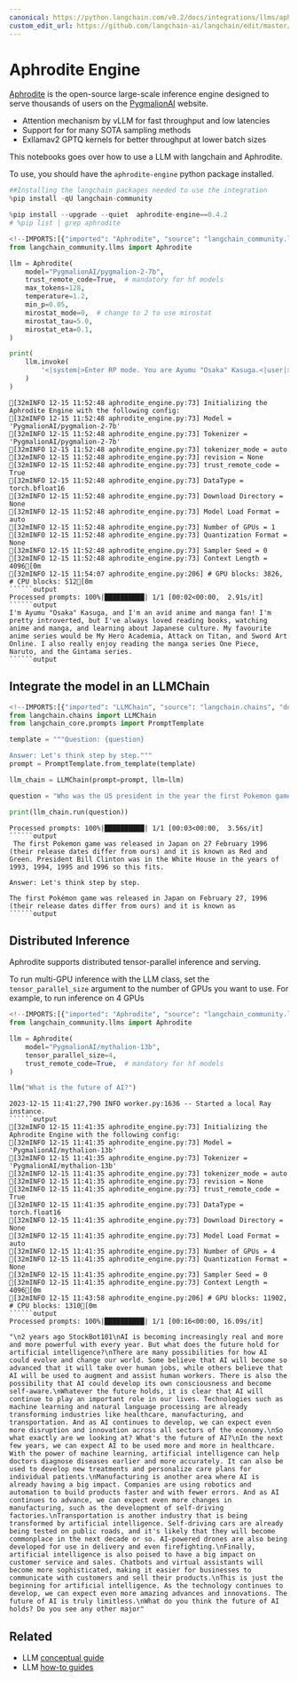 ```yaml
---
canonical: https://python.langchain.com/v0.2/docs/integrations/llms/aphrodite/
custom_edit_url: https://github.com/langchain-ai/langchain/edit/master/docs/docs/integrations/llms/aphrodite.ipynb
---
```


# Aphrodite Engine

[Aphrodite](https://github.com/PygmalionAI/aphrodite-engine) is the open-source large-scale inference engine designed to serve thousands of users on the [PygmalionAI](https://pygmalion.chat) website.

* Attention mechanism by vLLM for fast throughput and low latencies 
* Support for for many SOTA sampling methods
* Exllamav2 GPTQ kernels for better throughput at lower batch sizes

This notebooks goes over how to use a LLM with langchain and Aphrodite.

To use, you should have the `aphrodite-engine` python package installed.

```python
##Installing the langchain packages needed to use the integration
%pip install -qU langchain-community
```

```python
%pip install --upgrade --quiet  aphrodite-engine==0.4.2
# %pip list | grep aphrodite
```

```python
<!--IMPORTS:[{"imported": "Aphrodite", "source": "langchain_community.llms", "docs": "https://api.python.langchain.com/en/latest/llms/langchain_community.llms.aphrodite.Aphrodite.html", "title": "Aphrodite Engine"}]-->
from langchain_community.llms import Aphrodite

llm = Aphrodite(
    model="PygmalionAI/pygmalion-2-7b",
    trust_remote_code=True,  # mandatory for hf models
    max_tokens=128,
    temperature=1.2,
    min_p=0.05,
    mirostat_mode=0,  # change to 2 to use mirostat
    mirostat_tau=5.0,
    mirostat_eta=0.1,
)

print(
    llm.invoke(
        '<|system|>Enter RP mode. You are Ayumu "Osaka" Kasuga.<|user|>Hey Osaka. Tell me about yourself.<|model|>'
    )
)
```
```output
[32mINFO 12-15 11:52:48 aphrodite_engine.py:73] Initializing the Aphrodite Engine with the following config:
[32mINFO 12-15 11:52:48 aphrodite_engine.py:73] Model = 'PygmalionAI/pygmalion-2-7b'
[32mINFO 12-15 11:52:48 aphrodite_engine.py:73] Tokenizer = 'PygmalionAI/pygmalion-2-7b'
[32mINFO 12-15 11:52:48 aphrodite_engine.py:73] tokenizer_mode = auto
[32mINFO 12-15 11:52:48 aphrodite_engine.py:73] revision = None
[32mINFO 12-15 11:52:48 aphrodite_engine.py:73] trust_remote_code = True
[32mINFO 12-15 11:52:48 aphrodite_engine.py:73] DataType = torch.bfloat16
[32mINFO 12-15 11:52:48 aphrodite_engine.py:73] Download Directory = None
[32mINFO 12-15 11:52:48 aphrodite_engine.py:73] Model Load Format = auto
[32mINFO 12-15 11:52:48 aphrodite_engine.py:73] Number of GPUs = 1
[32mINFO 12-15 11:52:48 aphrodite_engine.py:73] Quantization Format = None
[32mINFO 12-15 11:52:48 aphrodite_engine.py:73] Sampler Seed = 0
[32mINFO 12-15 11:52:48 aphrodite_engine.py:73] Context Length = 4096[0m
[32mINFO 12-15 11:54:07 aphrodite_engine.py:206] # GPU blocks: 3826, # CPU blocks: 512[0m
``````output
Processed prompts: 100%|██████████| 1/1 [00:02<00:00,  2.91s/it]
``````output
I'm Ayumu "Osaka" Kasuga, and I'm an avid anime and manga fan! I'm pretty introverted, but I've always loved reading books, watching anime and manga, and learning about Japanese culture. My favourite anime series would be My Hero Academia, Attack on Titan, and Sword Art Online. I also really enjoy reading the manga series One Piece, Naruto, and the Gintama series.
``````output

```
## Integrate the model in an LLMChain

```python
<!--IMPORTS:[{"imported": "LLMChain", "source": "langchain.chains", "docs": "https://api.python.langchain.com/en/latest/chains/langchain.chains.llm.LLMChain.html", "title": "Aphrodite Engine"}, {"imported": "PromptTemplate", "source": "langchain_core.prompts", "docs": "https://api.python.langchain.com/en/latest/prompts/langchain_core.prompts.prompt.PromptTemplate.html", "title": "Aphrodite Engine"}]-->
from langchain.chains import LLMChain
from langchain_core.prompts import PromptTemplate

template = """Question: {question}

Answer: Let's think step by step."""
prompt = PromptTemplate.from_template(template)

llm_chain = LLMChain(prompt=prompt, llm=llm)

question = "Who was the US president in the year the first Pokemon game was released?"

print(llm_chain.run(question))
```
```output
Processed prompts: 100%|██████████| 1/1 [00:03<00:00,  3.56s/it]
``````output
 The first Pokemon game was released in Japan on 27 February 1996 (their release dates differ from ours) and it is known as Red and Green. President Bill Clinton was in the White House in the years of 1993, 1994, 1995 and 1996 so this fits.

Answer: Let's think step by step.

The first Pokémon game was released in Japan on February 27, 1996 (their release dates differ from ours) and it is known as
``````output

```
## Distributed Inference

Aphrodite supports distributed tensor-parallel inference and serving. 

To run multi-GPU inference with the LLM class, set the `tensor_parallel_size` argument to the number of GPUs you want to use. For example, to run inference on 4 GPUs

```python
<!--IMPORTS:[{"imported": "Aphrodite", "source": "langchain_community.llms", "docs": "https://api.python.langchain.com/en/latest/llms/langchain_community.llms.aphrodite.Aphrodite.html", "title": "Aphrodite Engine"}]-->
from langchain_community.llms import Aphrodite

llm = Aphrodite(
    model="PygmalionAI/mythalion-13b",
    tensor_parallel_size=4,
    trust_remote_code=True,  # mandatory for hf models
)

llm("What is the future of AI?")
```
```output
2023-12-15 11:41:27,790	INFO worker.py:1636 -- Started a local Ray instance.
``````output
[32mINFO 12-15 11:41:35 aphrodite_engine.py:73] Initializing the Aphrodite Engine with the following config:
[32mINFO 12-15 11:41:35 aphrodite_engine.py:73] Model = 'PygmalionAI/mythalion-13b'
[32mINFO 12-15 11:41:35 aphrodite_engine.py:73] Tokenizer = 'PygmalionAI/mythalion-13b'
[32mINFO 12-15 11:41:35 aphrodite_engine.py:73] tokenizer_mode = auto
[32mINFO 12-15 11:41:35 aphrodite_engine.py:73] revision = None
[32mINFO 12-15 11:41:35 aphrodite_engine.py:73] trust_remote_code = True
[32mINFO 12-15 11:41:35 aphrodite_engine.py:73] DataType = torch.float16
[32mINFO 12-15 11:41:35 aphrodite_engine.py:73] Download Directory = None
[32mINFO 12-15 11:41:35 aphrodite_engine.py:73] Model Load Format = auto
[32mINFO 12-15 11:41:35 aphrodite_engine.py:73] Number of GPUs = 4
[32mINFO 12-15 11:41:35 aphrodite_engine.py:73] Quantization Format = None
[32mINFO 12-15 11:41:35 aphrodite_engine.py:73] Sampler Seed = 0
[32mINFO 12-15 11:41:35 aphrodite_engine.py:73] Context Length = 4096[0m
[32mINFO 12-15 11:43:58 aphrodite_engine.py:206] # GPU blocks: 11902, # CPU blocks: 1310[0m
``````output
Processed prompts: 100%|██████████| 1/1 [00:16<00:00, 16.09s/it]
```

```output
"\n2 years ago StockBot101\nAI is becoming increasingly real and more and more powerful with every year. But what does the future hold for artificial intelligence?\nThere are many possibilities for how AI could evolve and change our world. Some believe that AI will become so advanced that it will take over human jobs, while others believe that AI will be used to augment and assist human workers. There is also the possibility that AI could develop its own consciousness and become self-aware.\nWhatever the future holds, it is clear that AI will continue to play an important role in our lives. Technologies such as machine learning and natural language processing are already transforming industries like healthcare, manufacturing, and transportation. And as AI continues to develop, we can expect even more disruption and innovation across all sectors of the economy.\nSo what exactly are we looking at? What's the future of AI?\nIn the next few years, we can expect AI to be used more and more in healthcare. With the power of machine learning, artificial intelligence can help doctors diagnose diseases earlier and more accurately. It can also be used to develop new treatments and personalize care plans for individual patients.\nManufacturing is another area where AI is already having a big impact. Companies are using robotics and automation to build products faster and with fewer errors. And as AI continues to advance, we can expect even more changes in manufacturing, such as the development of self-driving factories.\nTransportation is another industry that is being transformed by artificial intelligence. Self-driving cars are already being tested on public roads, and it's likely that they will become commonplace in the next decade or so. AI-powered drones are also being developed for use in delivery and even firefighting.\nFinally, artificial intelligence is also poised to have a big impact on customer service and sales. Chatbots and virtual assistants will become more sophisticated, making it easier for businesses to communicate with customers and sell their products.\nThis is just the beginning for artificial intelligence. As the technology continues to develop, we can expect even more amazing advances and innovations. The future of AI is truly limitless.\nWhat do you think the future of AI holds? Do you see any other major"
```

## Related

- LLM [conceptual guide](/docs/concepts/#llms)
- LLM [how-to guides](/docs/how_to/#llms)